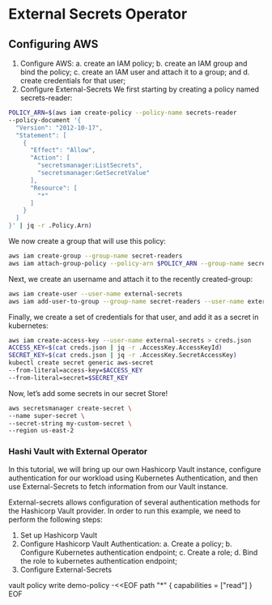 # External Secrets Operator

## Configuring AWS

1. Configure AWS:
  a. create an IAM policy;
  b. create an IAM group and bind the policy;
  c. create an IAM user and attach it to a group; and
  d. create credentials for that user;
2. Configure External-Secrets
  We first starting by creating a policy named secrets-reader:

```bash
POLICY_ARN=$(aws iam create-policy --policy-name secrets-reader
--policy-document '{
  "Version": "2012-10-17",
  "Statement": [
    {
      "Effect": "Allow",
      "Action": [
        "secretsmanager:ListSecrets",
        "secretsmanager:GetSecretValue"
      ],
      "Resource": [
        "*"
      ]
    }
  ]
}' | jq -r .Policy.Arn)
```

We now create a group that will use this policy:

```bash
aws iam create-group --group-name secret-readers
aws iam attach-group-policy --policy-arn $POLICY_ARN --group-name secret-readers
```

Next, we create an username and attach it to the recently created-group:

```bash
aws iam create-user --user-name external-secrets
aws iam add-user-to-group --group-name secret-readers --user-name external-secrets
```

Finally, we create a set of credentials for that user, and add it as a secret in kubernetes:

```bash
aws iam create-access-key --user-name external-secrets > creds.json
ACCESS_KEY=$(cat creds.json | jq -r .AccessKey.AccessKeyId)
SECRET_KEY=$(cat creds.json | jq -r .AccessKey.SecretAccessKey)
kubectl create secret generic aws-secret
--from-literal=access-key=$ACCESS_KEY
--from-literal=secret=$SECRET_KEY
```

Now, let’s add some secrets in our secret Store!

```bash
aws secretsmanager create-secret \
--name super-secret \
--secret-string my-custom-secret \
--region us-east-2
```



### Hashi Vault with External Operator

In this tutorial, we will bring up our own Hashicorp Vault instance, configure
authentication for our workload using Kubernetes Authentication, and then use
External-Secrets to fetch information from our Vault instance.

External-secrets allows configuration of several authentication methods for the
Hashicorp Vault provider. In order to run this example, we need to perform the following
steps:

1. Set up Hashicorp Vault
2. Configure Hashicorp Vault Authentication:
  a. Create a policy;
  b. Configure Kubernetes authentication endpoint;
  c. Create a role;
  d. Bind the role to kubernetes authentication endpoint;
3. Configure External-Secrets

vault policy write demo-policy -<<EOF
path "*"
{ capabilities = ["read"]
}
EOF